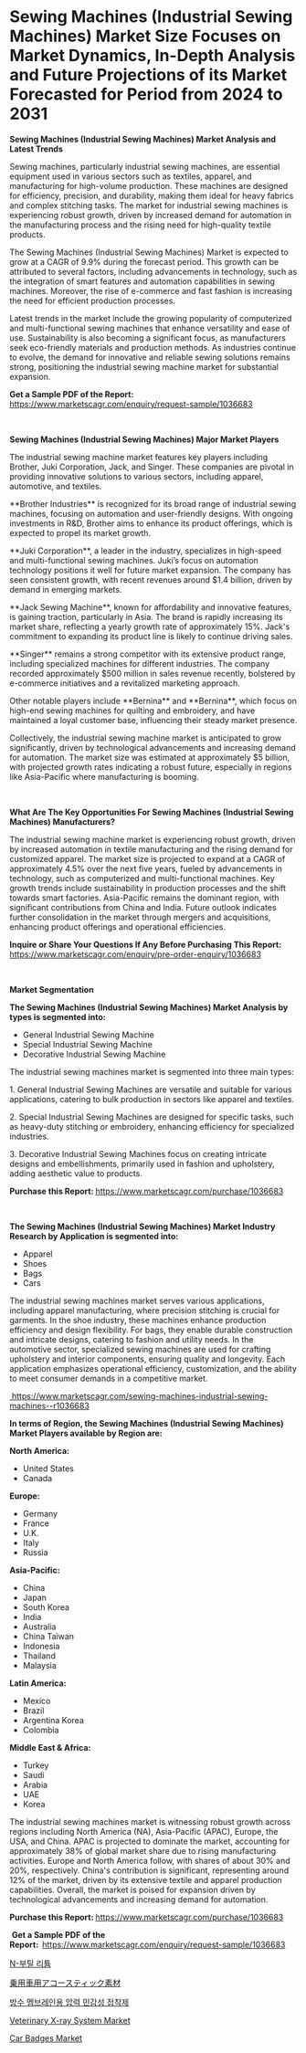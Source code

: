 <p><h1>Sewing Machines (Industrial Sewing Machines) Market Size Focuses on Market Dynamics, In-Depth Analysis and Future Projections of its Market Forecasted for Period from 2024 to 2031</h1></p><p><strong>Sewing Machines (Industrial Sewing Machines) Market Analysis and Latest Trends</strong></p>
<p><p>Sewing machines, particularly industrial sewing machines, are essential equipment used in various sectors such as textiles, apparel, and manufacturing for high-volume production. These machines are designed for efficiency, precision, and durability, making them ideal for heavy fabrics and complex stitching tasks. The market for industrial sewing machines is experiencing robust growth, driven by increased demand for automation in the manufacturing process and the rising need for high-quality textile products.</p><p>The Sewing Machines (Industrial Sewing Machines) Market is expected to grow at a CAGR of 9.9% during the forecast period. This growth can be attributed to several factors, including advancements in technology, such as the integration of smart features and automation capabilities in sewing machines. Moreover, the rise of e-commerce and fast fashion is increasing the need for efficient production processes.</p><p>Latest trends in the market include the growing popularity of computerized and multi-functional sewing machines that enhance versatility and ease of use. Sustainability is also becoming a significant focus, as manufacturers seek eco-friendly materials and production methods. As industries continue to evolve, the demand for innovative and reliable sewing solutions remains strong, positioning the industrial sewing machine market for substantial expansion.</p></p>
<p><strong>Get a Sample PDF of the Report:&nbsp;</strong> <a href="https://www.marketscagr.com/enquiry/request-sample/1036683">https://www.marketscagr.com/enquiry/request-sample/1036683</a></p>
<p>&nbsp;</p>
<p><strong>Sewing Machines (Industrial Sewing Machines) Major Market Players</strong></p>
<p><p>The industrial sewing machine market features key players including Brother, Juki Corporation, Jack, and Singer. These companies are pivotal in providing innovative solutions to various sectors, including apparel, automotive, and textiles.</p><p>**Brother Industries** is recognized for its broad range of industrial sewing machines, focusing on automation and user-friendly designs. With ongoing investments in R&D, Brother aims to enhance its product offerings, which is expected to propel its market growth.</p><p>**Juki Corporation**, a leader in the industry, specializes in high-speed and multi-functional sewing machines. Juki’s focus on automation technology positions it well for future market expansion. The company has seen consistent growth, with recent revenues around $1.4 billion, driven by demand in emerging markets.</p><p>**Jack Sewing Machine**, known for affordability and innovative features, is gaining traction, particularly in Asia. The brand is rapidly increasing its market share, reflecting a yearly growth rate of approximately 15%. Jack's commitment to expanding its product line is likely to continue driving sales.</p><p>**Singer** remains a strong competitor with its extensive product range, including specialized machines for different industries. The company recorded approximately $500 million in sales revenue recently, bolstered by e-commerce initiatives and a revitalized marketing approach.</p><p>Other notable players include **Bernina** and **Bernina**, which focus on high-end sewing machines for quilting and embroidery, and have maintained a loyal customer base, influencing their steady market presence.</p><p>Collectively, the industrial sewing machine market is anticipated to grow significantly, driven by technological advancements and increasing demand for automation. The market size was estimated at approximately $5 billion, with projected growth rates indicating a robust future, especially in regions like Asia-Pacific where manufacturing is booming.</p></p>
<p>&nbsp;</p>
<p><strong>What Are The Key Opportunities For Sewing Machines (Industrial Sewing Machines) Manufacturers?</strong></p>
<p><p>The industrial sewing machine market is experiencing robust growth, driven by increased automation in textile manufacturing and the rising demand for customized apparel. The market size is projected to expand at a CAGR of approximately 4.5% over the next five years, fueled by advancements in technology, such as computerized and multi-functional machines. Key growth trends include sustainability in production processes and the shift towards smart factories. Asia-Pacific remains the dominant region, with significant contributions from China and India. Future outlook indicates further consolidation in the market through mergers and acquisitions, enhancing product offerings and operational efficiencies.</p></p>
<p><strong>Inquire or Share Your Questions If Any Before Purchasing This Report:</strong> <a href="https://www.marketscagr.com/enquiry/pre-order-enquiry/1036683">https://www.marketscagr.com/enquiry/pre-order-enquiry/1036683</a></p>
<p>&nbsp;</p>
<p><strong>Market Segmentation</strong></p>
<p><strong>The Sewing Machines (Industrial Sewing Machines) Market Analysis by types is segmented into:</strong></p>
<p><ul><li>General Industrial Sewing Machine</li><li>Special Industrial Sewing Machine</li><li>Decorative Industrial Sewing Machine</li></ul></p>
<p><p>The industrial sewing machines market is segmented into three main types: </p><p>1. General Industrial Sewing Machines are versatile and suitable for various applications, catering to bulk production in sectors like apparel and textiles. </p><p>2. Special Industrial Sewing Machines are designed for specific tasks, such as heavy-duty stitching or embroidery, enhancing efficiency for specialized industries. </p><p>3. Decorative Industrial Sewing Machines focus on creating intricate designs and embellishments, primarily used in fashion and upholstery, adding aesthetic value to products.</p></p>
<p><strong>Purchase this Report:&nbsp;</strong><a href="https://www.marketscagr.com/purchase/1036683">https://www.marketscagr.com/purchase/1036683</a></p>
<p>&nbsp;</p>
<p><strong>The Sewing Machines (Industrial Sewing Machines) Market Industry Research by Application is segmented into:</strong></p>
<p><ul><li>Apparel</li><li>Shoes</li><li>Bags</li><li>Cars</li></ul></p>
<p><p>The industrial sewing machines market serves various applications, including apparel manufacturing, where precision stitching is crucial for garments. In the shoe industry, these machines enhance production efficiency and design flexibility. For bags, they enable durable construction and intricate designs, catering to fashion and utility needs. In the automotive sector, specialized sewing machines are used for crafting upholstery and interior components, ensuring quality and longevity. Each application emphasizes operational efficiency, customization, and the ability to meet consumer demands in a competitive market.</p></p>
<p><a href="https://www.marketscagr.com/sewing-machines-industrial-sewing-machines--r1036683">&nbsp;https://www.marketscagr.com/sewing-machines-industrial-sewing-machines--r1036683</a></p>
<p><strong>In terms of Region, the Sewing Machines (Industrial Sewing Machines) Market Players available by Region are:</strong></p>
<p>
    <p> <strong> North America: </strong>
        <ul>
            <li>United States</li>
            <li>Canada</li>
        </ul>
        </p> 
    <p> <strong> Europe: </strong>
        <ul>
            <li>Germany</li>
            <li>France</li>
            <li>U.K.</li>
            <li>Italy</li>
            <li>Russia</li>
        </ul>
        </p> 
    <p> <strong> Asia-Pacific: </strong>
        <ul>
            <li>China</li>
            <li>Japan</li>
            <li>South Korea</li>
            <li>India</li>
            <li>Australia</li>
            <li>China Taiwan</li>
            <li>Indonesia</li>
            <li>Thailand</li>
            <li>Malaysia</li>
        </ul>
        </p> 
    <p> <strong> Latin America: </strong>
        <ul>
            <li>Mexico</li>
            <li>Brazil</li>
            <li>Argentina Korea</li>
            <li>Colombia</li>
        </ul>
        </p> 
    <p> <strong> Middle East & Africa: </strong>
        <ul>
            <li>Turkey</li>
            <li>Saudi</li>
            <li>Arabia</li>
            <li>UAE</li>
            <li>Korea</li>
        </ul>
    </p>
    </p>
<p><p>The industrial sewing machines market is witnessing robust growth across regions including North America (NA), Asia-Pacific (APAC), Europe, the USA, and China. APAC is projected to dominate the market, accounting for approximately 38% of global market share due to rising manufacturing activities. Europe and North America follow, with shares of about 30% and 20%, respectively. China's contribution is significant, representing around 12% of the market, driven by its extensive textile and apparel production capabilities. Overall, the market is poised for expansion driven by technological advancements and increasing demand for automation.</p></p>
<p><strong>Purchase this Report: </strong><a href="https://www.marketscagr.com/purchase/1036683">https://www.marketscagr.com/purchase/1036683</a></p>
<p>&nbsp;<strong>Get a Sample PDF of the Report:&nbsp;&nbsp;</strong><a href="https://www.marketscagr.com/enquiry/request-sample/1036683">https://www.marketscagr.com/enquiry/request-sample/1036683</a></p>
<p><strong></strong></p>
<p><p><a href="https://medium.com/@ayeshasikdar777/n-butyl-lithium-market-%EC%9D%98-%EA%B8%80%EB%A1%9C%EB%B2%8C-%EC%8B%9C%EC%9E%A5-%EA%B0%9C%EC%9A%94%EB%8A%94-%EC%A0%84-%EC%84%B8%EA%B3%84-%EB%B0%8F-%EC%A3%BC%EC%9A%94-%EC%8B%9C%EC%9E%A5%EC%9D%98-%EC%82%B0%EC%97%85%EC%97%90-%EC%98%81%ED%96%A5%EC%9D%84-%EB%AF%B8%EC%B9%98%EB%8A%94-%EC%A3%BC%EC%9A%94-%ED%8A%B8%EB%A0%8C%EB%93%9C%EC%97%90-%EB%8C%80%ED%95%9C-%EB%8F%85%ED%8A%B9%ED%95%9C-%EA%B4%80%EC%A0%90%EC%9D%84-%EC%A0%9C%EA%B3%B5%ED%95%A9%EB%8B%88%EB%8B%A4-c0ebfaab3575">N-부틸 리튬</a></p><p><a href="https://medium.com/@adfwe254/passenger-car-acoustic-material-market-%E3%81%AF-%E3%82%B3%E3%82%B9%E3%83%88%E7%AE%A1%E7%90%86%E3%81%A8%E5%8A%B9%E7%8E%87%E5%90%91%E4%B8%8A%E3%82%92%E5%84%AA%E5%85%88%E3%81%97%E3%81%BE%E3%81%99-%E3%81%95%E3%82%89%E3%81%AB-%E5%A0%B1%E5%91%8A%E6%9B%B8%E3%81%AF%E5%B8%82%E5%A0%B4%E3%81%AE%E9%9C%80%E8%A6%81%E9%9D%A2%E3%81%A8%E4%BE%9B%E7%B5%A6%E9%9D%A2%E3%81%AE%E4%B8%A1%E6%96%B9%E3%82%92%E3%82%AB%E3%83%90%E3%83%BC%E3%81%97%E3%81%A6%E3%81%84%E3%81%BE%E3%81%99-686e1066f592">乗用車用アコースティック素材</a></p><p><a href="https://medium.com/@ayeshasikdar777/%EC%84%B1%EC%9E%A5-%EC%9E%A0%EC%9E%AC%EB%A0%A5-%EB%B0%9C%EA%B5%B4-2024%EB%85%84%EB%B6%80%ED%84%B0-2031%EB%85%84%EA%B9%8C%EC%A7%80%EC%9D%98-%EB%B0%A9%EC%88%98%EB%A7%89-%EC%8B%9C%EC%9E%A5%EC%9D%84-%EC%9C%84%ED%95%9C-%EC%95%95%EB%A0%A5-%EB%AF%BC%EA%B0%90-%EC%A0%91%EC%B0%A9%EC%A0%9C%EC%9D%98-%EC%8B%9C%EC%9E%A5-%EC%A0%84%EB%9E%B5-%EB%B6%84%EC%84%9D-%EC%A0%84%EB%A7%9D-2c53a438e4d3">방수 멤브레인용 압력 민감성 접착제</a></p><p><a href="https://github.com/tamvrosiya/Market-Research-Report-List-6/blob/main/veterinary-x-ray-system-market.md">Veterinary X-ray System Market</a></p><p><a href="https://www.linkedin.com/pulse/global-car-badges-market-trends-insights-growth-opportunities-eou9e?trackingId=kumd8PYOTJSs8xzojAB%2Fgw%3D%3D">Car Badges Market</a></p></p>
